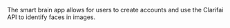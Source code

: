 The smart brain app allows for users to create accounts and use the Clarifai API to identify faces in images.
